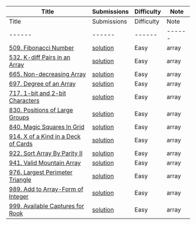 |Title|Submissions|Difficulty|Note|
|------|------|------|------|
|Title|Submissions|Difficulty|Note|
|------|------|------|------|
[509. Fibonacci Number](https://leetcode.com/problems/fibonacci-number/)|[solution](https://github.com/zybotian/leetcode/blob/master/src/main/java/array/FibonacciNumber.java)|Easy|array|
[532. K-diff Pairs in an Array](https://leetcode.com/problems/k-diff-pairs-in-an-array/)|[solution](https://github.com/zybotian/leetcode/blob/master/src/main/java/array/FindPairs.java)|Easy|array|
[665. Non-decreasing Array](https://leetcode.com/problems/non-decreasing-array/)|[solution](https://github.com/zybotian/leetcode/blob/master/src/main/java/array/CheckPossibility.java)|Easy|array|
[697. Degree of an Array](https://leetcode.com/problems/degree-of-an-array/)|[solution](https://github.com/zybotian/leetcode/blob/master/src/main/java/array/FindShortestSubArray.java)|Easy|array|
[717. 1-bit and 2-bit Characters](https://leetcode.com/problems/1-bit-and-2-bit-characters/)|[solution](https://github.com/zybotian/leetcode/blob/master/src/main/java/array/IsOneBitCharacter.java)|Easy|array|
[830. Positions of Large Groups](https://leetcode.com/problems/positions-of-large-groups/)|[solution](https://github.com/zybotian/leetcode/blob/master/src/main/java/array/LargeGroupPositions.java)|Easy|array|
[840. Magic Squares In Grid](https://leetcode.com/problems/magic-squares-in-grid/)|[solution](https://github.com/zybotian/leetcode/blob/master/src/main/java/array/NumMagicSquaresInside.java)|Easy|array|
[914. X of a Kind in a Deck of Cards](https://leetcode.com/problems/x-of-a-kind-in-a-deck-of-cards/)|[solution](https://github.com/zybotian/leetcode/blob/master/src/main/java/array/HasGroupsSizeX.java)|Easy|array|
[922. Sort Array By Parity II](https://leetcode.com/problems/sort-array-by-parity-ii/)|[solution](https://github.com/zybotian/leetcode/blob/master/src/main/java/array/SortArrayByParityII.java)|Easy|array|
[941. Valid Mountain Array](https://leetcode.com/problems/valid-mountain-array/)|[solution](https://github.com/zybotian/leetcode/blob/master/src/main/java/array/ValidMountainArray.java)|Easy|array|
[976. Largest Perimeter Triangle](https://leetcode.com/problems/largest-perimeter-triangle/)|[solution](https://github.com/zybotian/leetcode/blob/master/src/main/java/array/LargestPerimeter.java)|Easy|array|
[989. Add to Array-Form of Integer](https://leetcode.com/problems/add-to-array-form-of-integer/)|[solution](https://github.com/zybotian/leetcode/blob/master/src/main/java/array/AddToArrayForm.java)|Easy|array|
[999. Available Captures for Rook](https://leetcode.com/problems/available-captures-for-rook/)|[solution](https://github.com/zybotian/leetcode/blob/master/src/main/java/array/NumRookCaptures.java)|Easy|array|